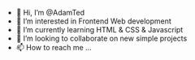 - 👋 Hi, I’m @AdamTed
- 👀 I’m interested in Frontend Web development
- 🌱 I’m currently learning HTML & CSS & Javascript
- 💞️ I’m looking to collaborate on new simple projects
- 📫 How to reach me ...

<!---
AdamTed/AdamTed is a ✨ special ✨ repository because its `README.md` (this file) appears on your GitHub profile.
You can click the Preview link to take a look at your changes.
--->
